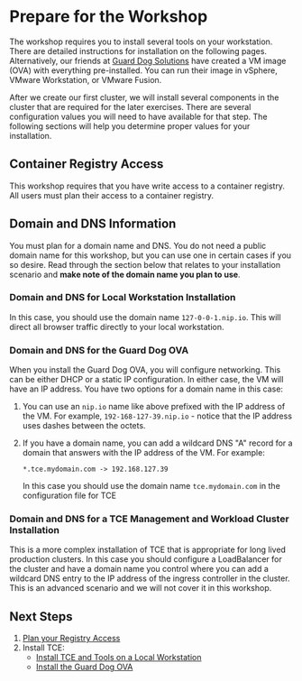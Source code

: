 # Prepare for the Workshop

The workshop requires you to install several tools on your workstation. There are detailed instructions
for installation on the following pages. Alternatively, our friends at [Guard Dog Solutions](https://guarddog.ai/)
have created a VM image (OVA) with everything pre-installed. You can run their image in vSphere, VMware Workstation,
or VMware Fusion.

After we create our first cluster, we will install several components in the cluster that are required
for the later exercises. There are several configuration values you will need to have available for that
step. The following sections will help you determine proper values for your installation.

## Container Registry Access

This workshop requires that you have write access to a container registry. All users must plan their
access to a container registry.

## Domain and DNS Information

You must plan for a domain name and DNS. You do not need a public domain name for this workshop,
but you can use one in certain cases if you so desire. Read through the section below that relates to your
installation scenario and **make note of the domain name you plan to use**.

### Domain and DNS for Local Workstation Installation

In this case, you should use the domain name `127-0-0-1.nip.io`. This will direct all browser traffic
directly to your local workstation.

### Domain and DNS for the Guard Dog OVA

When you install the Guard Dog OVA, you will configure networking. This can be either DHCP or a static IP
configuration. In either case, the VM will have an IP address. You have two options for a domain name in this
case:

1. You can use an `nip.io` name like above prefixed with the IP address of the VM. For example,
   `192-168-127-39.nip.io` - notice that the IP address uses dashes between the octets.
1. If you have a domain name, you can add a wildcard DNS "A" record for a domain that answers with the
   IP address of the VM. For example:

   `*.tce.mydomain.com -> 192.168.127.39`

   In this case you should use the domain name `tce.mydomain.com` in the configuration file for TCE

### Domain and DNS for a TCE Management and Workload Cluster Installation

This is a more complex installation of TCE that is appropriate for long lived production clusters.
In this case you should configure a LoadBalancer for the cluster and have a domain name you control
where you can add a wildcard DNS entry to the IP address of the ingress controller in the cluster.
This is an advanced scenario and we will not cover it in this workshop.

## Next Steps

1. [Plan your Registry Access](ContainerRegistry.md)
1. Install TCE:
   - [Install TCE and Tools on a Local Workstation](LocalToolInstall.md)
   - [Install the Guard Dog OVA](InstallGuardDogOVA.md)

